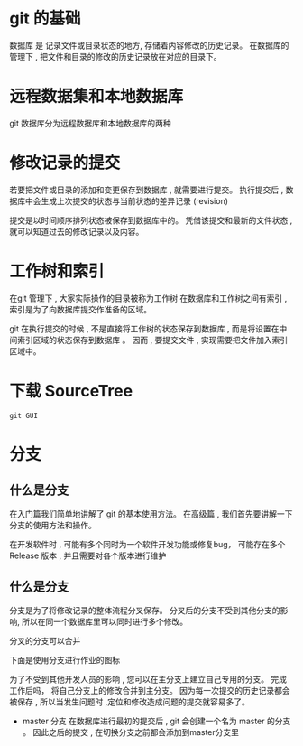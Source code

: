 # git 的基础
数据库 是 记录文件或目录状态的地方, 存储着内容修改的历史记录。
在数据库的管理下 , 把文件和目录的修改的历史记录放在对应的目录下。

# 远程数据集和本地数据库

git 数据库分为远程数据库和本地数据库的两种

# 修改记录的提交

若要把文件或目录的添加和变更保存到数据库 , 就需要进行提交。
执行提交后 , 数据库中会生成上次提交的状态与当前状态的差异记录 (revision)

提交是以时间顺序排列状态被保存到数据库中的。 凭借该提交和最新的文件状态 , 就可以知道过去的修改记录以及内容。

# 工作树和索引
在git 管理下 , 大家实际操作的目录被称为工作树
在数据库和工作树之间有索引 , 索引是为了向数据库提交作准备的区域。

git 在执行提交的时候 , 不是直接将工作树的状态保存到数据库 , 而是将设置在中间索引区域的状态保存到数据库 。 因而 , 要提交文件 , 实现需要把文件加入索引区域中。

# 下载 SourceTree
    git GUI


# 分支

## 什么是分支
在入门篇我们简单地讲解了 git 的基本使用方法。 在高级篇 , 我们首先要讲解一下分支的使用方法和操作。

在开发软件时 , 可能有多个同时为一个软件开发功能或修复bug， 可能存在多个 Release 版本 , 并且需要对各个版本进行维护

## 什么是分支
分支是为了将修改记录的整体流程分叉保存。 分叉后的分支不受到其他分支的影响, 所以在同一个数据库里可以同时进行多个修改。

分叉的分支可以合并

下面是使用分支进行作业的图标

为了不受到其他开发人员的影响 , 您可以在主分支上建立自己专用的分支。 完成工作后吗， 将自己分支上的修改合并到主分支。 因为每一次提交的历史记录都会被保存 , 所以当发生问题时 ,定位和修改造成问题的提交就容易多了。

- master 分支
在数据库进行最初的提交后 , git 会创建一个名为 master 的分支 。 因此之后的提交 , 在切换分支之前都会添加到master分支里